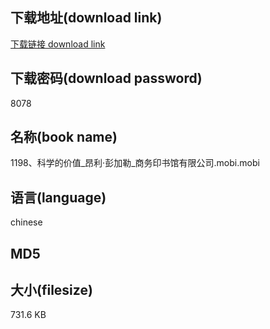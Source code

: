 ## 下载地址(download link)
[下载链接 download link](https://voluble-croquembouche-d321dc.netlify.app/?s=1198%E3%80%81%E7%A7%91%E5%AD%A6%E7%9A%84%E4%BB%B7%E5%80%BC_%E6%98%82%E5%88%A9%C2%B7%E5%BD%AD%E5%8A%A0%E5%8B%92_%E5%95%86%E5%8A%A1%E5%8D%B0%E4%B9%A6%E9%A6%86%E6%9C%89%E9%99%90%E5%85%AC%E5%8F%B8.mobi)

## 下载密码(download password)
8078

## 名称(book name)
1198、科学的价值_昂利·彭加勒_商务印书馆有限公司.mobi.mobi

## 语言(language)
chinese

## MD5


## 大小(filesize)
731.6 KB
